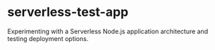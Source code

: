 # serverless-test-app
Experimenting with a Serverless Node.js application architecture and testing deployment options.
